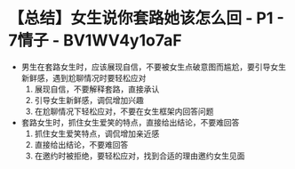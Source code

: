 # 【总结】女生说你套路她该怎么回 - P1 - 7情子 - BV1WV4y1o7aF

-   男生在套路女生时，应该展现自信，不要被女生点破意图而尴尬，要引导女生新鲜感，遇到尬聊情况时要轻松应对
    1.  展现自信，不要解释套路，直接承认
    2.  引导女生新鲜感，调侃增加兴趣
    3.  在尬聊情况下轻松应对，不要在女生框架内回答问题
-   套路女生时，抓住女生爱笑的特点，直接给出结论，不要难回答
    1.  抓住女生爱笑特点，调侃增加亲近感
    2.  直接给出结论，不要难回答
    3.  在邀约时被拒绝，要轻松应对，找到合适的理由邀约女生见面